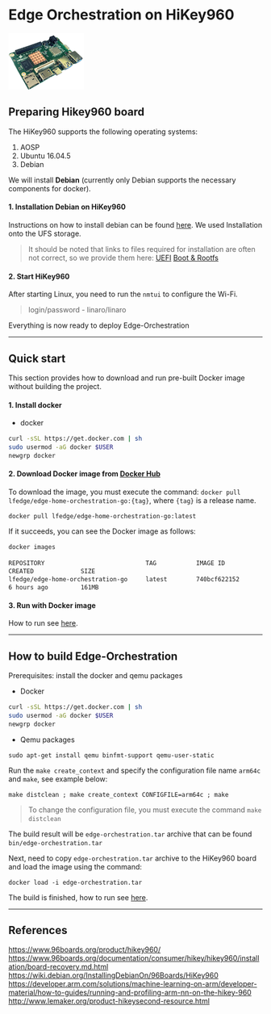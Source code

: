 # Edge Orchestration on HiKey960
[![HiKey960](hikey960.png)](https://www.96boards.org/documentation/consumer/hikey/hikey960/getting-started/)

## Preparing Hikey960 board

The HiKey960 supports the following operating systems:
1. AOSP
2. Ubuntu 16.04.5
3. Debian

We will install **Debian** (currently only Debian supports the necessary components for docker).

#### 1. Installation Debian on HiKey960
Instructions on how to install debian can be found [here](https://wiki.debian.org/InstallingDebianOn/96Boards/HiKey960).
We used Installation onto the UFS storage.
>  It should be noted that links to files required for installation are often not correct, so we provide them here:
[UEFI](https://snapshots.linaro.org/reference-platform/components/uefi-staging/108/hikey960/release/)
[Boot & Rootfs](http://snapshots.linaro.org/96boards/hikey/linaro/debian/48/)

#### 2. Start HiKey960

After starting Linux, you need to run the `nmtui` to configure the Wi-Fi.

> login/password - linaro/linaro

Everything is now ready to deploy Edge-Orchestration

---

## Quick start
This section provides how to download and run pre-built Docker image without building the project.

#### 1. Install docker

- docker

```sh
curl -sSL https://get.docker.com | sh
sudo usermod -aG docker $USER
newgrp docker
```

#### 2. Download Docker image from [Docker Hub](https://hub.docker.com/r/lfedge/edge-home-orchestration-go/tags)

To download the image, you must execute the command: `docker pull lfedge/edge-home-orchestration-go:{tag}`, where `{tag}` is a release name.
```shell
docker pull lfedge/edge-home-orchestration-go:latest
```
If it succeeds, you can see the Docker image as follows:
```shell
docker images

REPOSITORY                            TAG           IMAGE ID            CREATED             SIZE
lfedge/edge-home-orchestration-go     latest        740bcf622152        6 hours ago         161MB
```

#### 3. Run with Docker image

How to run see [here](../x86_64_linux/x86_64_linux.md#how-to-work).

---

## How to build Edge-Orchestration

Prerequisites: install the docker and qemu packages

- Docker
```sh
curl -sSL https://get.docker.com | sh
sudo usermod -aG docker $USER
newgrp docker
```
- Qemu packages

```shell
sudo apt-get install qemu binfmt-support qemu-user-static
```

Run the `make create_context` and specify the configuration file name `arm64c` and `make`, see example below:
```
make distclean ; make create_context CONFIGFILE=arm64c ; make
```

> To change the configuration file, you must execute the command `make distclean`

The build result will be `edge-orchestration.tar` archive that can be found `bin/edge-orchestration.tar`

Next, need to copy `edge-orchestration.tar` archive to the HiKey960 board and load the image using the command:
```shell
docker load -i edge-orchestration.tar
```
The build is finished, how to run see [here](../x86_64_linux/x86_64_linux.md#How-to-work).

---

## References
https://www.96boards.org/product/hikey960/  
https://www.96boards.org/documentation/consumer/hikey/hikey960/installation/board-recovery.md.html  
https://wiki.debian.org/InstallingDebianOn/96Boards/HiKey960  
https://developer.arm.com/solutions/machine-learning-on-arm/developer-material/how-to-guides/running-and-profiling-arm-nn-on-the-hikey-960  
http://www.lemaker.org/product-hikeysecond-resource.html  

